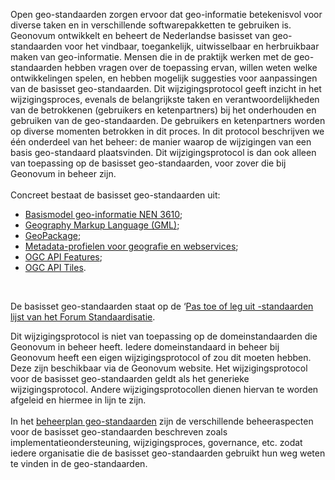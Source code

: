 Open geo-standaarden zorgen ervoor dat geo-informatie betekenisvol voor diverse taken en in verschillende softwarepakketten te gebruiken is. Geonovum ontwikkelt en beheert de Nederlandse basisset van geo-standaarden voor het vindbaar, toegankelijk, uitwisselbaar en herbruikbaar maken van geo-informatie. Mensen die in de praktijk werken met de geo-standaarden hebben vragen over de toepassing ervan, willen weten welke ontwikkelingen spelen, en hebben mogelijk suggesties voor aanpassingen van de basisset geo-standaarden. 
Dit wijzigingsprotocol geeft inzicht in het wijzigingsproces, evenals de belangrijkste taken en verantwoordelijkheden van de betrokkenen (gebruikers en ketenpartners) bij het onderhouden en gebruiken van de geo-standaarden. De gebruikers en ketenpartners worden op diverse momenten betrokken in dit proces. In dit protocol beschrijven we één onderdeel van het beheer: de manier waarop de wijzigingen van een basis geo-standaard plaatsvinden. Dit wijzigingsprotocol is dan ook alleen van toepassing op de basisset geo-standaarden, voor zover die bij Geonovum in beheer zijn.
<br/>
<br/>
Concreet bestaat de basisset geo-standaarden uit: 
<ul><li><a href='http://www.geonovum.nl/onderwerpen/basismodel-geo-informatie-nen3610' target='_blank'>Basismodel geo-informatie NEN 3610</a>; </li>
<li><a href='http://www.geonovum.nl/onderwerpen/geography-markup-language-gml' target='_blank'>Geography Markup Language (GML)</a>; </li>
<li><a href='https://www.geonovum.nl/geo-standaarden/geopackage' target='_blank'>GeoPackage</a>; </li>
<li><a href='https://www.geonovum.nl/geo-standaarden/metadata' target='_blank'>Metadata-profielen voor geografie en webservices</a>; </li>
<li><a href='https://www.geonovum.nl/geo-standaarden/ogc-apis' target='_blank'>OGC API Features</a>; </li>
<li><a href='https://www.geonovum.nl/geo-standaarden/ogc-apis' target='_blank'>OGC API Tiles</a>. </li>
</ul><br/>

De basisset geo-standaarden staat op de ‘<a href='https://www.forumstandaardisatie.nl/open-standaarden' target='_blank'>Pas toe of leg uit -standaarden lijst van het Forum Standaardisatie</a>. 

Dit wijzigingsprotocol is niet van toepassing op de domeinstandaarden die Geonovum in beheer heeft. Iedere domeinstandaard in beheer bij Geonovum heeft een eigen wijzigingsprotocol of zou dit moeten hebben. Deze zijn beschikbaar via de Geonovum website. Het wijzigingsprotocol voor de basisset geo-standaarden geldt als het generieke wijzigingsprotocol. Andere wijzigingsprotocollen dienen hiervan te worden afgeleid en hiermee in lijn te zijn.
<br/>
<br/>
In het <a href='https://docs.geostandaarden.nl/gbd/gsb/' target='_blank'>beheerplan geo-standaarden</a> zijn de verschillende beheeraspecten voor de basisset geo-standaarden beschreven zoals implementatieondersteuning, wijzigingsproces, governance, etc. zodat iedere organisatie die de basisset geo-standaarden gebruikt hun weg weten te vinden in de geo-standaarden.
